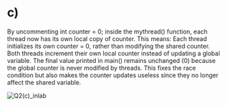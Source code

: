 # c)
  By uncommenting int counter = 0; inside the mythread() function, each thread now has its own local copy of counter. This means:
  Each thread initializes its own counter = 0, rather than modifying the shared counter.
  Both threads increment their own local counter instead of updating a global variable.
  The final value printed in main() remains unchanged (0) because the global counter is never modified by threads.
  This fixes the race condition but also makes the counter updates useless since they no longer affect the shared variable.
  
![Q2(c)_inlab](https://github.com/user-attachments/assets/8bc06191-c020-426b-ba7e-f97fc907a0d3)
